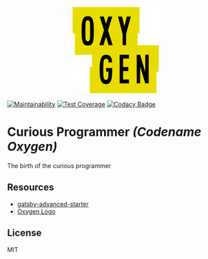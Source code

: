 <div align="center">
    <img src="static/logos/oxygen.png" alt="Logo" width='200px' height='200px'/>
</div>

[![Maintainability](https://api.codeclimate.com/v1/badges/00ba1fed9223c420b5f5/maintainability)](https://codeclimate.com/github/cbillowes/curious-programmer-oxygen/maintainability)
[![Test Coverage](https://api.codeclimate.com/v1/badges/00ba1fed9223c420b5f5/test_coverage)](https://codeclimate.com/github/cbillowes/curious-programmer-oxygen/test_coverage)
[![Codacy Badge](https://api.codacy.com/project/badge/Grade/1d020d15c27c4121827612f6fcf19811)](https://www.codacy.com/app/cbillowes/curious-programmer-oxygen?utm_source=github.com&amp;utm_medium=referral&amp;utm_content=cbillowes/curious-programmer-oxygen&amp;utm_campaign=Badge_Grade)

# Curious Programmer _(Codename Oxygen)_

The birth of the curious programmer

## Resources

* [gatsby-advanced-starter](https://github.com/Vagr9K/gatsby-advanced-starter)
* [Oxygen Logo](https://seeklogo.com/vector-logo/329229/oxygen)

## License

MIT